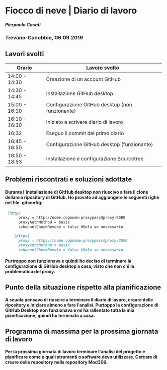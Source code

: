 # Fiocco di neve | Diario di lavoro
##### Pierpaolo Casati
### Trevano-Canobbio, 06.09.2019

## Lavori svolti


|Orario        |Lavoro svolto                 |
|--------------|------------------------------|
|14:00 - 14:30 |Creazione di un account GitHub|
|14:30 - 14:45 |Installazione GitHub desktop  |
|15:00 - 16:10 |Configurazione GitHub desktop (non funzionante)|
|16:10 - 16:30 |Iniziato a scrivere diario di lavoro |
|16:32 | Eseguo il commit del primo diario |
|16:45 - 16:50 |Configurazione GitHub desktop (funzionante)|
|18:50 - 18:53 | Installazione e configurazione Sourcetree |


##  Problemi riscontrati e soluzioni adottate
#### Durante l'installazione di GitHub desktop non riuscivo a fare il clone dellamia ripository di GitHub. Ho provato ad aggiungere le seguenti righe nel file .gitconfig: 
```markdown
 [http]
      proxy = http://nome.cognome:proxypass@proxy:8080
      proxyAuthMethod = basic
      schannelCheckRevoke = false #Solo se necessario

    [https]
      proxy = https://nome.cognome:proxypass@proxy:8080
      proxyAuthMethod = basic
      schannelCheckRevoke = false #Solo se necessario
```
#### Purtroppo non funzionava e quindi ho deciso di terminare la configurazione di GitHub desktop a casa, visto che non c'é la problematica del proxy.



##  Punto della situazione rispetto alla pianificazione

#### A scuola pensavo di riuscire a terminare il diario di lavoro, creare delle ripository e iniziare almeno a fare l'analisi. Purtoppo la configurazione di GitHub Desktop non funzionava e mi ha rallentato tutta la mia pianificazione, quindi ho terminato a casa.


## Programma di massima per la prossima giornata di lavoro

#### Per la prossima giornata di lavoro terminare l'analisi del progetto e pianificare come e quali strumenti o software devo utilizzare. Cercare di creare delle repository nella repository Mod306.
